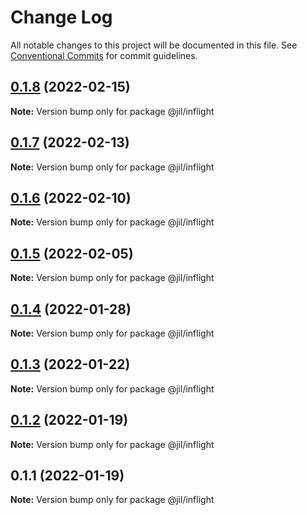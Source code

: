 # Change Log

All notable changes to this project will be documented in this file.
See [Conventional Commits](https://conventionalcommits.org) for commit guidelines.

## [0.1.8](https://github.com/jiljs/jil/compare/@jil/inflight@0.1.7...@jil/inflight@0.1.8) (2022-02-15)

**Note:** Version bump only for package @jil/inflight





## [0.1.7](https://github.com/jiljs/jil/compare/@jil/inflight@0.1.6...@jil/inflight@0.1.7) (2022-02-13)

**Note:** Version bump only for package @jil/inflight





## [0.1.6](https://github.com/jiljs/jil/compare/@jil/inflight@0.1.5...@jil/inflight@0.1.6) (2022-02-10)

**Note:** Version bump only for package @jil/inflight





## [0.1.5](https://github.com/jiljs/jil/compare/@jil/inflight@0.1.4...@jil/inflight@0.1.5) (2022-02-05)

**Note:** Version bump only for package @jil/inflight





## [0.1.4](https://github.com/jiljs/jil/compare/@jil/inflight@0.1.3...@jil/inflight@0.1.4) (2022-01-28)

**Note:** Version bump only for package @jil/inflight





## [0.1.3](https://github.com/jiljs/jil/compare/@jil/inflight@0.1.2...@jil/inflight@0.1.3) (2022-01-22)

**Note:** Version bump only for package @jil/inflight





## [0.1.2](https://github.com/jiljs/jil/compare/@jil/inflight@0.1.1...@jil/inflight@0.1.2) (2022-01-19)

**Note:** Version bump only for package @jil/inflight





## 0.1.1 (2022-01-19)

**Note:** Version bump only for package @jil/inflight
